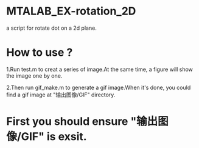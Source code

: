 # MTALAB_EX-rotation_2D
a script for rotate dot on a 2d plane.

# How to use ?

1.Run test.m to creat a series of image.At the same time, a figure will show the image one by one.

2.Then run gif_make.m to generate a gif image.When it's done, you could find a gif image at "输出图像/GIF" directory.

# First you should ensure "输出图像/GIF" is exsit.
